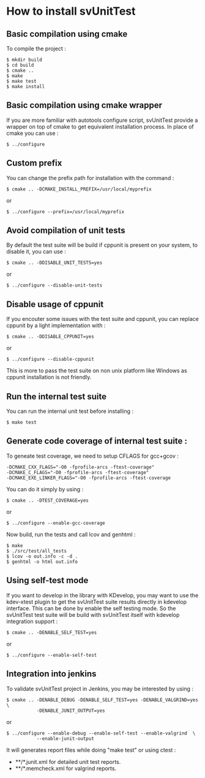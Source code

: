 How to install svUnitTest
=========================

Basic compilation using cmake
-----------------------------

To compile the project :

	$ mkdir build
	$ cd build
	$ cmake ..
	$ make
	$ make test
	$ make install

Basic compilation using cmake wrapper
-------------------------------------

If you are more familiar with autotools configure script, svUnitTest provide
a wrapper on top of cmake to get equivalent installation process. In place of
cmake you can use :

	$ ../configure

Custom prefix
-------------

You can change the prefix path for installation with the command :

	$ cmake .. -DCMAKE_INSTALL_PREFIX=/usr/local/myprefix

or

	$ ../configure --prefix=/usr/local/myprefix

Avoid compilation of unit tests
-------------------------------

By default the test suite will be build if cppunit is present on your system, to
disable it, you can use :

	$ cmake .. -DDISABLE_UNIT_TESTS=yes

or

	$ ../configure --disable-unit-tests

Disable usage of cppunit
------------------------

If you encouter some issues with the test suite and cppunit, you can replace
cppunit by a light implementation with :

	$ cmake .. -DDISABLE_CPPUNIT=yes

or

	$ ../configure --disable-cppunit

This is more to pass the test suite on non unix platform like Windows as cppunit
installation is not friendly.

Run the internal test suite
---------------------------

You can run the internal unit test before installing  :

	$ make test

Generate code coverage of internal test suite :
-----------------------------------------------

To geneate test coverage, we need to setup CFLAGS for gcc+gcov :

	-DCMAKE_CXX_FLAGS="-O0 -fprofile-arcs -ftest-coverage"
	-DCMAKE_C_FLAGS="-O0 -fprofile-arcs -ftest-coverage"
	-DCMAKE_EXE_LINKER_FLAGS="-O0 -fprofile-arcs -ftest-coverage

You can do it simply by using :

	$ cmake .. -DTEST_COVERAGE=yes

or

	$ ../configure --enable-gcc-coverage

Now build, run the tests and call lcov and genhtml :

	$ make
	$ ./src/test/all_tests
	$ lcov -o out.info -c -d .
	$ genhtml -o html out.info

Using self-test mode
--------------------

If you want to develop in the library with KDevelop, you may want to use the
kdev-xtest plugin to get the svUnitTest suite results directly in kdevelop
interface. This can be done by enable the self testing mode. So the svUnitTest
test suite will be build with svUnitTest itself with kdevelop integration
support :

	$ cmake .. -DENABLE_SELF_TEST=yes

or

	$ ../configure --enable-self-test

Integration into jenkins
------------------------

To validate svUnitTest project in Jenkins, you may be interested by using :

	$ cmake .. -DENABLE_DEBUG -DENABLE_SELF_TEST=yes -DENABLE_VALGRIND=yes \
	           -DENABLE_JUNIT_OUTPUT=yes

or

	$ ../configure --enable-debug --enable-self-test --enable-valgrind  \
	           --enable-junit-output

It will generates report files while doing "make test" or using ctest :
 - **/*.junit.xml for detailed unit test reports.
 - **/*.memcheck.xml for valgrind reports.

